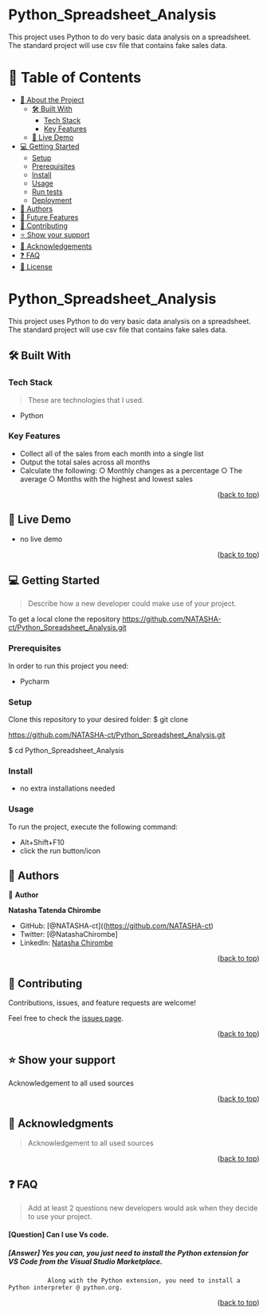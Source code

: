 # Python_Spreadsheet_Analysis

This project uses Python to do very basic data analysis on a spreadsheet. The standard
project will use csv file that contains fake sales data. 

<!-- TABLE OF CONTENTS -->

# 📗 Table of Contents

- [📖 About the Project](#about-project)
  - [🛠 Built With](#built-with)
    - [Tech Stack](#tech-stack)
    - [Key Features](#key-features)
  - [🚀 Live Demo](#live-demo)
- [💻 Getting Started](#getting-started)
  - [Setup](#setup)
  - [Prerequisites](#prerequisites)
  - [Install](#install)
  - [Usage](#usage)
  - [Run tests](#run-tests)
  - [Deployment](#triangular_flag_on_post-deployment)
- [👥 Authors](#authors)
- [🔭 Future Features](#future-features)
- [🤝 Contributing](#contributing)
- [⭐️ Show your support](#support)
- [🙏 Acknowledgements](#acknowledgements)
- [❓ FAQ](#faq)
- [📝 License](#license)

<!-- PROJECT DESCRIPTION -->

# Python_Spreadsheet_Analysis

This project uses Python to do very basic data analysis on a spreadsheet. The standard
project will use csv file that contains fake sales data. 

## 🛠 Built With <a name="built-with"></a>

### Tech Stack <a name="tech-stack"></a>

> These are technologies that I used.
- Python

<!-- Features -->

### Key Features <a name="key-features"></a>

-  Collect all of the sales from each month into a single list
-  Output the total sales across all months 
- Calculate the following:
○ Monthly changes as a percentage
○ The average
○ Months with the highest and lowest sales


<p align="right">(<a href="#readme-top">back to top</a>)</p>

<!-- LIVE DEMO -->

## 🚀 Live Demo <a name="live-demo"></a>
 - no live demo
<!-- [Live Demo Link](https://yourdeployedapplicationlink.com) -->

<p align="right">(<a href="#readme-top">back to top</a>)</p>

<!-- GETTING STARTED -->

## 💻 Getting Started <a name="getting-started"></a>

> Describe how a new developer could make use of your project.

To get a local clone the repository https://github.com/NATASHA-ct/Python_Spreadsheet_Analysis.git

### Prerequisites

In order to run this project you need:

- Pycharm

### Setup

Clone this repository to your desired folder:
$ git clone

 https://github.com/NATASHA-ct/Python_Spreadsheet_Analysis.git

$ cd Python_Spreadsheet_Analysis

### Install

- no extra installations needed

 
### Usage

To run the project, execute the following command:

 - Alt+Shift+F10
 - click the run button/icon

## 👥 Authors <a name="authors"></a>


👤 **Author**

 **Natasha Tatenda Chirombe**

- GitHub: [@NATASHA-ct]((https://github.com/NATASHA-ct)
- Twitter: [@NatashaChirombe]
- LinkedIn: [Natasha Chirombe](linkedin.com/in/natasha-chirombe-1531aa17b)

<p align="right">(<a href="#readme-top">back to top</a>)</p>

<!-- CONTRIBUTING -->

## 🤝 Contributing <a name="contributing"></a>

Contributions, issues, and feature requests are welcome!

Feel free to check the [issues page](../../issues/).

<p align="right">(<a href="#readme-top">back to top</a>)</p>

<!-- SUPPORT -->

## ⭐️ Show your support <a name="support"></a>

 Acknowledgement to all used sources  

<p align="right">(<a href="#readme-top">back to top</a>)</p>

<!-- ACKNOWLEDGEMENTS -->

## 🙏 Acknowledgments <a name="acknowledgements"></a>

> Acknowledgement to all used sources  



<p align="right">(<a href="#readme-top">back to top</a>)</p>

<!-- FAQ (optional) -->

## ❓ FAQ <a name="faq"></a>

> Add at least 2 questions new developers would ask when they decide to use your project.


#### [Question] Can I use Vs code.
##### [Answer] Yes you can, you just need to install the Python extension for VS Code from the Visual Studio Marketplace. 
               Along with the Python extension, you need to install a Python interpreter @ python.org.


<p align="right">(<a href="#readme-top">back to top</a>)</>

